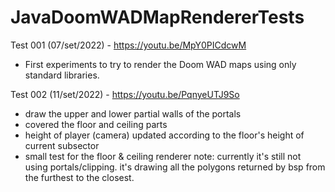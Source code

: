# JavaDoomWADMapRendererTests

Test 001 (07/set/2022) - https://youtu.be/MpY0PICdcwM
- First experiments to try to render the Doom WAD maps using only standard libraries. 

Test 002 (11/set/2022) - https://youtu.be/PqnyeUTJ9So
- draw the upper and lower partial walls of the portals
- covered the floor and ceiling parts
- height of player (camera) updated according to the floor's height of current subsector
- small test for the floor & ceiling renderer
note: currently it's still not using portals/clipping. it's drawing all the polygons returned by bsp from the furthest to the closest.

